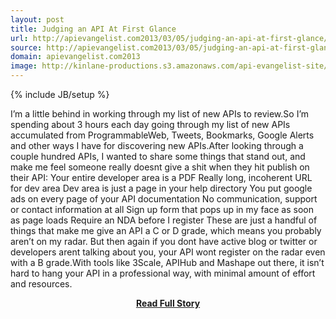 ```yaml
---
layout: post
title: Judging an API At First Glance
url: http://apievangelist.com2013/03/05/judging-an-api-at-first-glance/
source: http://apievangelist.com2013/03/05/judging-an-api-at-first-glance/
domain: apievangelist.com2013
image: http://kinlane-productions.s3.amazonaws.com/api-evangelist-site/blog/judging-gavel.jpg
---
```

{% include JB/setup %}<p>I’m a little behind in working through my list of new APIs to review.So I’m spending about 3 hours each day going through my list of new APIs accumulated from ProgrammableWeb, Tweets, Bookmarks, Google Alerts and other ways I have for discovering new APIs.After looking through a couple hundred APIs, I wanted to share some things that stand out, and make me feel someone really doesnt give a shit when they hit publish on their API: Your entire developer area is a PDF Really long, incoherent URL for dev area Dev area is just a page in your help directory You put google ads on every page of your API documentation No communication, support or contact information at all Sign up form that pops up in my face as soon as page loads Require an NDA before I register These are just a handful of things that make me give an API a C or D grade, which means you probably aren’t on my radar. But then again if you dont have active blog or twitter or developers arent talking about you, your API wont register on the radar even with a B grade.With tools like 3Scale, APIHub and Mashape out there, it isn’t hard to hang your API in a professional way, with minimal amount of effort and resources.</p>
<center><p><a href="http://apievangelist.com2013/03/05/judging-an-api-at-first-glance/" style='padding:25px; font-sze:18px; font-weight: bold;'>Read Full Story</a></p></center>
